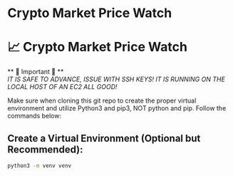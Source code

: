 # Crypto Market Price Watch

# 📈 Crypto Market Price Watch

** 🚨 Important 🚨 **  
_IT IS SAFE TO ADVANCE, ISSUE WITH SSH KEYS! IT IS RUNNING ON THE LOCAL HOST OF AN EC2 ALL GOOD!_

Make sure when cloning this git repo to create the proper virtual environment and utilize Python3 and pip3, NOT python and pip. Follow the commands below:

## Create a Virtual Environment (Optional but Recommended):
```bash
python3 -m venv venv

